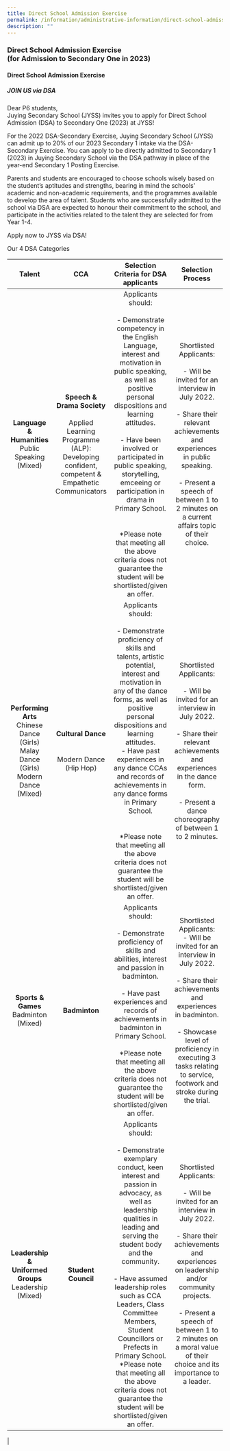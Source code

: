 ```yaml
---
title: Direct School Admission Exercise
permalink: /information/administrative-information/direct-school-admission-exercise/
description: ""
---
```

### **Direct School Admission Exercise<br>(for Admission to Secondary One in 2023)**

#### **Direct School Admission Exercise**

##### **JOIN US via DSA**

Dear P6 students,  
Juying Secondary School (JYSS)&nbsp;invites you to apply for&nbsp;Direct School Admission (DSA)&nbsp;to&nbsp;Secondary One (2023)&nbsp;at JYSS!

For the 2022 DSA-Secondary Exercise, Juying Secondary School (JYSS) can admit up to&nbsp;20% of our 2023 Secondary 1&nbsp;intake via the DSA-Secondary Exercise. You can apply to be directly admitted to Secondary 1 (2023) in Juying Secondary School via the DSA pathway in place of the year-end Secondary 1 Posting Exercise.

Parents and students are encouraged to choose schools wisely based on the student’s aptitudes and strengths, bearing in mind the schools’ academic and non-academic requirements, and the programmes available to develop the area of talent. Students who are successfully admitted to the school via DSA are expected to honour their commitment to the school, and participate in the activities related to the talent they are selected for from Year 1-4.

Apply now to JYSS via DSA!&nbsp;

Our 4 DSA Categories

| Talent | CCA | Selection Criteria for DSA applicants | Selection Process |
|:---:|:---:|:---:|:---:|
| **Language &amp; Humanities**<br>Public Speaking (Mixed) | **Speech &amp; Drama Society** <br> <br>Applied Learning Programme (ALP):<br>Developing confident, competent &amp; Empathetic Communicators<br>  | Applicants should:<br> <br>- Demonstrate competency in the English Language, interest and motivation in public speaking, as well as positive personal dispositions and learning attitudes.<br> <br>- Have been involved or participated in public speaking, storytelling, emceeing or participation in drama in Primary School.<br><br><br>*Please note that meeting all the above criteria does not guarantee the student will be shortlisted/given an offer. | Shortlisted Applicants:<br><br>- Will be invited for an interview in July 2022.<br><br>- Share their relevant achievements and experiences in public speaking.<br><br>- Present a speech of between 1 to 2 minutes on a current affairs topic of their choice. |
| **Performing Arts**<br>Chinese Dance (Girls)<br>Malay Dance (Girls)<br>Modern Dance (Mixed) | **Cultural Dance**<br><br><br>Modern Dance (Hip Hop)  | Applicants should:<br><br>- Demonstrate proficiency of skills and talents, artistic potential, interest and motivation in any of the dance forms, as well as positive personal dispositions and learning attitudes.  <br>- Have past experiences in any dance CCAs and records of achievements in any dance forms in Primary School.<br><br> <br>*Please note that meeting all the above criteria does not guarantee the student will be shortlisted/given an offer.  | Shortlisted Applicants:<br><br>- Will be invited for an interview in July 2022.<br><br>- Share their relevant achievements and experiences in the dance form.<br><br>- Present a dance choreography of between 1 to 2 minutes. |
| **Sports &amp; Games**<br>Badminton (Mixed) | **Badminton**   | Applicants should:<br> <br>- Demonstrate proficiency of skills and abilities, interest and passion in badminton.<br> <br>- Have past experiences and records of achievements in badminton in Primary School.<br> <br>*Please note that meeting all the above criteria does not guarantee the student will be shortlisted/given an offer.<br>  | Shortlisted Applicants:<br>- Will be invited for an interview in July 2022.<br><br>- Share their achievements and experiences in badminton.<br><br>- Showcase level of proficiency in executing 3 tasks relating to service, footwork and stroke during the trial. |
| **Leadership &amp; Uniformed Groups**<br>Leadership (Mixed) | **Student Council** | Applicants should:<br><br>- Demonstrate exemplary conduct, keen interest and passion in advocacy, as well as leadership qualities in leading and serving the student body and the community.<br><br>- Have assumed leadership roles such as CCA Leaders, Class Committee Members, Student Councillors or Prefects in Primary School.<br>*Please note that meeting all the above criteria does not guarantee the student will be shortlisted/given an offer. | Shortlisted Applicants:<br><br>- Will be invited for an interview in July 2022.<br><br>- Share their achievements and experiences on leadership and/or community projects.<br><br>- Present a speech of between 1 to 2 minutes on a moral value of their choice and its importance to a leader. |
|